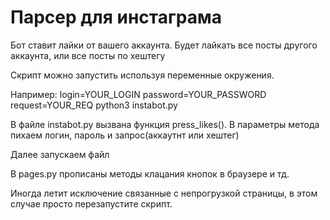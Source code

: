 # Парсер для инстаграма

Бот ставит лайки от вашего аккаунта. Будет лайкать все посты другого аккаунта, или все посты по хештегу

Скрипт можно запустить используя переменные окружения. 

Например: login=YOUR_LOGIN password=YOUR_PASSWORD request=YOUR_REQ python3 instabot.py

В файле instabot.py вызвана функция press_likes(). В параметры метода пихаем логин, пароль и запрос(аккаутнт или хештег)

Далее запускаем файл

В pages.py прописаны методы клацания кнопок в браузере и тд.

Иногда летит исключение связанные с непрогрузкой страницы, в этом случае просто перезапустите скрипт.

